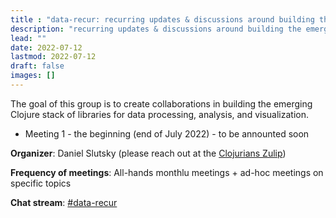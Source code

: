 ```yaml
---
title : "data-recur: recurring updates & discussions around building the emerging data stack"
description: "recurring updates & discussions around building the emerging data stack"
lead: ""
date: 2022-07-12
lastmod: 2022-07-12
draft: false
images: []
---
```

The goal of this group is to create collaborations in building the emerging Clojure stack of libraries for data processing, analysis, and visualization.

* Meeting 1 - the beginning (end of July 2022) - to be announted soon

**Organizer**: Daniel Slutsky (please reach out at the [Clojurians Zulip](https://clojurians.zulipchat.com/))

**Frequency of meetings**: All-hands monthlu meetings + ad-hoc meetings on specific topics

**Chat stream**: [#data-recur](https://clojurians.zulipchat.com/#narrow/stream/330726-data-recur)

